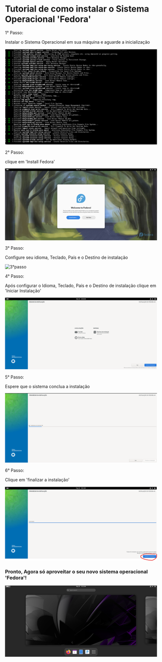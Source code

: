 # Tutorial de como instalar o Sistema Operacional 'Fedora'

1° Passo:

Instalar o Sistema Operacional em sua máquina e aguarde a inicialização

![1°passo](iniciamento.png)

2° Passo:

clique em 'Install Fedora'

![2°passo](instalação.png)

3° Passo:

Configure seu idioma, Teclado, País e o Destino de instalação

![3°passo](Língua.png)

4° Passo:

Após configurar o Idioma, Teclado, País e o Destino de instalação clique em 'Iniciar Instalação'

![4°passo](confirmação.png)

5° Passo:

Espere que o sistema conclua a instalação

![5°passo](Carregamento.png)

6° Passo:

Clique em 'finalizar a instalação'

![6°passo](FimCarregamento.png)

### Pronto, Agora só aproveitar o seu novo sistema operacional 'Fedora'!

![Passo7](Inicio.png)